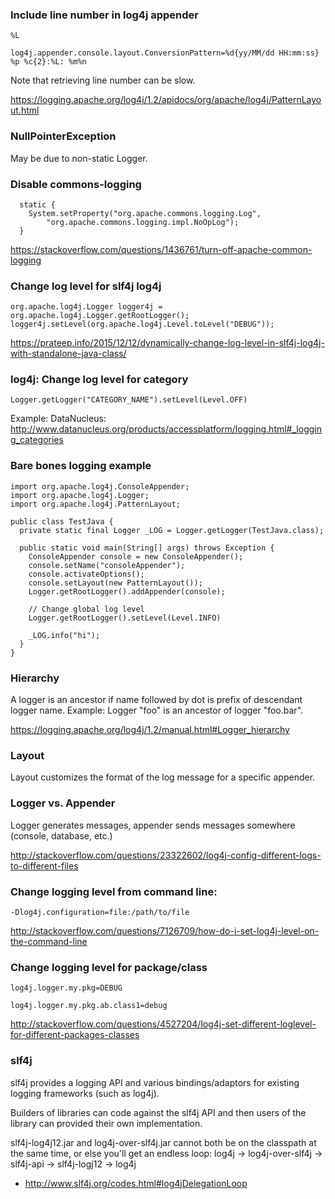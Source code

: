 ### Include line number in log4j appender

```
%L

log4j.appender.console.layout.ConversionPattern=%d{yy/MM/dd HH:mm:ss} %p %c{2}:%L: %m%n
```

Note that retrieving line number can be slow.

https://logging.apache.org/log4j/1.2/apidocs/org/apache/log4j/PatternLayout.html


### NullPointerException

May be due to non-static Logger.


### Disable commons-logging

```
  static {
    System.setProperty("org.apache.commons.logging.Log",
        "org.apache.commons.logging.impl.NoOpLog");
  }
```

https://stackoverflow.com/questions/1436761/turn-off-apache-common-logging


### Change log level for slf4j log4j

```
org.apache.log4j.Logger logger4j = org.apache.log4j.Logger.getRootLogger();
logger4j.setLevel(org.apache.log4j.Level.toLevel("DEBUG"));
```

https://prateep.info/2015/12/12/dynamically-change-log-level-in-slf4j-log4j-with-standalone-java-class/


### log4j: Change log level for category

```
Logger.getLogger("CATEGORY_NAME").setLevel(Level.OFF)
```

Example: DataNucleus: http://www.datanucleus.org/products/accessplatform/logging.html#_logging_categories


### Bare bones logging example

```
import org.apache.log4j.ConsoleAppender;
import org.apache.log4j.Logger;
import org.apache.log4j.PatternLayout;

public class TestJava {
  private static final Logger _LOG = Logger.getLogger(TestJava.class);

  public static void main(String[] args) throws Exception {
    ConsoleAppender console = new ConsoleAppender();
    console.setName("consoleAppender");
    console.activateOptions();
    console.setLayout(new PatternLayout());
    Logger.getRootLogger().addAppender(console);

    // Change global log level
    Logger.getRootLogger().setLevel(Level.INFO)

    _LOG.info("hi");
  }
}
```


### Hierarchy

A logger is an ancestor if name followed by dot is prefix of descendant logger name. Example: Logger "foo" is an ancestor of logger "foo.bar".

https://logging.apache.org/log4j/1.2/manual.html#Logger_hierarchy


### Layout

Layout customizes the format of the log message for a specific appender.


### Logger vs. Appender

Logger generates messages, appender sends messages somewhere (console, database, etc.)

http://stackoverflow.com/questions/23322602/log4j-config-different-logs-to-different-files


### Change logging level from command line:

```
-Dlog4j.configuration=file:/path/to/file
```

http://stackoverflow.com/questions/7126709/how-do-i-set-log4j-level-on-the-command-line


### Change logging level for package/class

```
log4j.logger.my.pkg=DEBUG

log4j.logger.my.pkg.ab.class1=debug
```

http://stackoverflow.com/questions/4527204/log4j-set-different-loglevel-for-different-packages-classes


### slf4j

slf4j provides a logging API and various bindings/adaptors for existing logging frameworks (such as log4j).

Builders of libraries can code against the slf4j API and then users of the library can provided their own implementation.

slf4j-log4j12.jar and log4j-over-slf4j.jar cannot both be on the classpath at the same time, or else you'll get an endless loop: log4j -> log4j-over-slf4j -> slf4j-api -> slf4j-logj12 -> log4j

* http://www.slf4j.org/codes.html#log4jDelegationLoop